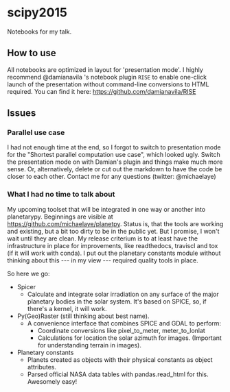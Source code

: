 # scipy2015
Notebooks for my talk.

## How to use

All notebooks are optimized in layout for 'presentation mode'. I highly recommend @damianavila 's notebook plugin `RISE` to enable one-click launch of the presentation without command-line conversions to HTML required.
You can find it here:
https://github.com/damianavila/RISE

## Issues

### Parallel use case

I had not enough time at the end, so I forgot to switch to presentation mode for the "Shortest parallel computation use case", which looked ugly. Switch the presentation mode on with Damian's plugin and things make much more sense. Or, alternatively, delete or cut out the markdown to have the code be closer to each other. Contact me for any questions (twitter: @michaelaye)

### What I had no time to talk about

My upcoming toolset that will be integrated in one way or another into planetarypy. Beginnings are visible at https://github.com/michaelaye/planetpy. Status is, that the tools are working and existing, but a bit too dirty to be in the public yet. But I promise, I won't wait until they are clean. My release criterium is to at least have the infrastructure in place for improvements, like readthedocs, traviscl and tox (if it will work with conda). I put out the planetary constants module without thinking about this --- in my view --- required quality tools in place.

So here we go:

* Spicer
  * Calculate and integrate solar irradiation on any surface of the major planetary bodies in the solar system. It's based on SPICE, so, if there's a kernel, it will work.
* Py(Geo)Raster (still thinking about best name).
  * A convenience interface that combines SPICE and GDAL to perform:
    * Coordinate conversions like pixel_to_meter, meter_to_lonlat
    * Calculations for location the solar azimuth for images. (Important for understanding terrain in images).
* Planetary constants
  * Planets created as objects with their physical constants as object attributes.
  * Parsed official NASA data tables with pandas.read_html for this. Awesomely easy!

